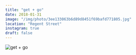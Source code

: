 ```yaml
---
title: "get + go"
date: 2018-01-31
image: "/img/photo/3ee133063b6d89d8451f69bafd771805.jpg"
location: "Regent Street"
instagram: true
draft: false
---
```


![get + go](/img/photo/3ee133063b6d89d8451f69bafd771805.jpg)
